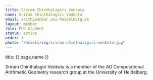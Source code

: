 ```yaml
---
title: Sriram Chinthalagiri Venkata
name: Sriram Chinthalagiri Venkata
email: arithgeo@iwr.uni-heidelberg.de
layout: member
role: PhD Student
status: active
order: 1
photo: "/assets/img/sriram-chinthalagiri-venkata.jpg"
---
```

title: {{ page.name }}

Sriram Chinthalagiri Venkata is a member of the AG Computational Arithmetic Geometry research group at the University of Heidelberg.